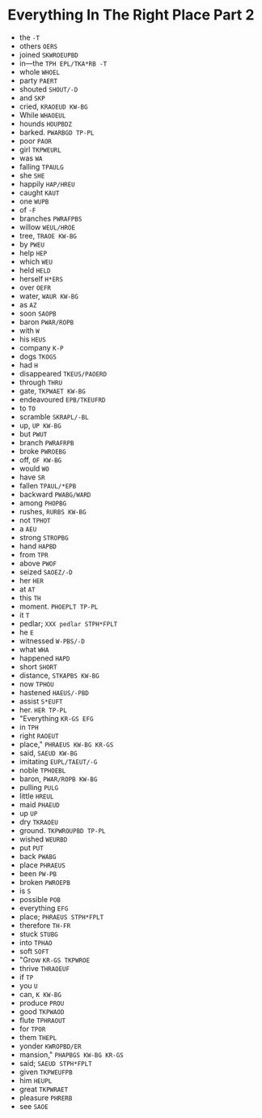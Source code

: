 # Everything In The Right Place Part 2

* the `-T`
* others `OERS`
* joined `SKWROEUPBD`
* in—the `TPH EPL/TKA*RB -T`
* whole `WHOEL`
* party `PAERT`
* shouted `SHOUT/-D`
* and `SKP`
* cried, `KRAOEUD KW-BG`
* While `WHAOEUL`
* hounds `HOUPBDZ`
* barked. `PWARBGD TP-PL`
* poor `PAOR`
* girl `TKPWEURL`
* was `WA`
* falling `TPAULG`
* she `SHE`
* happily `HAP/HREU`
* caught `KAUT`
* one `WUPB`
* of `-F`
* branches `PWRAFPBS`
* willow `WEUL/HROE`
* tree, `TRAOE KW-BG`
* by `PWEU`
* help `HEP`
* which `WEU`
* held `HELD`
* herself `H*ERS`
* over `OEFR`
* water, `WAUR KW-BG`
* as `AZ`
* soon `SAOPB`
* baron `PWAR/ROPB`
* with `W`
* his `HEUS`
* company `K-P`
* dogs `TKOGS`
* had `H`
* disappeared `TKEUS/PAOERD`
* through `THRU`
* gate, `TKPWAET KW-BG`
* endeavoured `EPB/TKEUFRD`
* to `TO`
* scramble `SKRAPL/-BL`
* up, `UP KW-BG`
* but `PWUT`
* branch `PWRAFRPB`
* broke `PWROEBG`
* off, `OF KW-BG`
* would `WO`
* have `SR`
* fallen `TPAUL/*EPB`
* backward `PWABG/WARD`
* among `PHOPBG`
* rushes, `RURBS KW-BG`
* not `TPHOT`
* a `AEU`
* strong `STROPBG`
* hand `HAPBD`
* from `TPR`
* above `PWOF`
* seized `SAOEZ/-D`
* her `HER`
* at `AT`
* this `TH`
* moment. `PHOEPLT TP-PL`
* it `T`
* pedlar; `XXX pedlar STPH*FPLT`
* he `E`
* witnessed `W-PBS/-D`
* what `WHA`
* happened `HAPD`
* short `SHORT`
* distance, `STKAPBS KW-BG`
* now `TPHOU`
* hastened `HAEUS/-PBD`
* assist `S*EUFT`
* her. `HER TP-PL`
* "Everything `KR-GS EFG`
* in `TPH`
* right `RAOEUT`
* place," `PHRAEUS KW-BG KR-GS`
* said, `SAEUD KW-BG`
* imitating `EUPL/TAEUT/-G`
* noble `TPHOEBL`
* baron, `PWAR/ROPB KW-BG`
* pulling `PULG`
* little `HREUL`
* maid `PHAEUD`
* up `UP`
* dry `TKRAOEU`
* ground. `TKPWROUPBD TP-PL`
* wished `WEURBD`
* put `PUT`
* back `PWABG`
* place `PHRAEUS`
* been `PW-PB`
* broken `PWROEPB`
* is `S`
* possible `POB`
* everything `EFG`
* place; `PHRAEUS STPH*FPLT`
* therefore `TH-FR`
* stuck `STUBG`
* into `TPHAO`
* soft `SOFT`
* "Grow `KR-GS TKPWROE`
* thrive `THRAOEUF`
* if `TP`
* you `U`
* can, `K KW-BG`
* produce `PROU`
* good `TKPWAOD`
* flute `TPHRAOUT`
* for `TPOR`
* them `THEPL`
* yonder `KWROPBD/ER`
* mansion," `PHAPBGS KW-BG KR-GS`
* said; `SAEUD STPH*FPLT`
* given `TKPWEUFPB`
* him `HEUPL`
* great `TKPWRAET`
* pleasure `PHRERB`
* see `SAOE`
